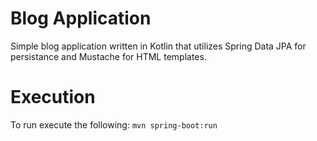 # Blog Application
Simple blog application written in Kotlin that utilizes Spring Data JPA for persistance and Mustache for HTML templates.

# Execution
To run execute the following:
```mvn spring-boot:run```

